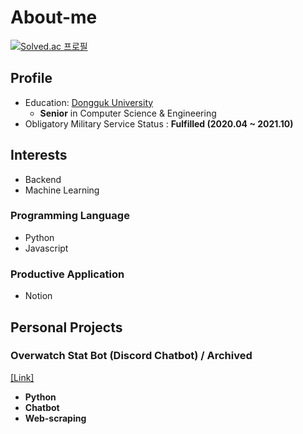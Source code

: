 # About-me

[![Solved.ac
프로필](http://mazassumnida.wtf/api/v2/generate_badge?boj={kunwoo0927})](https://solved.ac/{kunwoo0927})

## Profile

* Education: [Dongguk University](http://www.dongguk.ac.kr/)
  * **Senior** in Computer Science & Engineering
* Obligatory Military Service Status : **Fulfilled (2020.04 ~ 2021.10)**


## Interests
* Backend
* Machine Learning

### Programming Language
* Python
* Javascript

### Productive Application
* Notion

## Personal Projects
### Overwatch Stat Bot (Discord Chatbot) / Archived
[[Link]](https://github.com/Uniaut/ow_stat_bot)

* **Python**
* **Chatbot**
* **Web-scraping**

